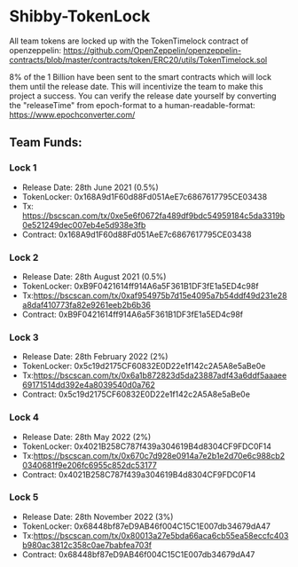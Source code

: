 # Shibby-TokenLock

All team tokens are locked up with the TokenTimelock contract of openzeppelin:
https://github.com/OpenZeppelin/openzeppelin-contracts/blob/master/contracts/token/ERC20/utils/TokenTimelock.sol



8% of the 1 Billion have been sent to the smart contracts which will lock them until the release date. This will incentivize the team to make this project a success.
You can verify the release date yourself by converting the "releaseTime" from epoch-format to a human-readable-format: https://www.epochconverter.com/

## Team Funds:

### Lock 1

- Release Date: 28th June 2021 (0.5%)
- TokenLocker: 0x168A9d1F60d88Fd051AeE7c6867617795CE03438
- Tx: https://bscscan.com/tx/0xe5e6f0672fa489df9bdc54959184c5da3319b0e521249dec007eb4e5d938e3fb
- Contract: 0x168A9d1F60d88Fd051AeE7c6867617795CE03438

### Lock 2

- Release Date: 28th August 2021 (0.5%)
- TokenLocker: 0xB9F0421614ff914A6a5F361B1DF3fE1a5ED4c98f
- Tx:https://bscscan.com/tx/0xaf954975b7d15e4095a7b54ddf49d231e28a8daf410773fa82e9261eeb2b6b36
- Contract: 0xB9F0421614ff914A6a5F361B1DF3fE1a5ED4c98f

### Lock 3

- Release Date: 28th February 2022 (2%)
- TokenLocker: 0x5c19d2175CF60832E0D22e1f142c2A5A8e5aBe0e
- Tx:https://bscscan.com/tx/0x6a1b872823d5da23887adf43a6ddf5aaaee69171514dd392e4a8039540d0a762
- Contract: 0x5c19d2175CF60832E0D22e1f142c2A5A8e5aBe0e

### Lock 4

- Release Date: 28th May 2022 (2%)
- TokenLocker: 0x4021B258C787f439a304619B4d8304CF9FDC0F14
- Tx:https://bscscan.com/tx/0x670c7d928e0914a7e2b1e2d70e6c988cb20340681f9e206fc6955c852dc53177
- Contract: 0x4021B258C787f439a304619B4d8304CF9FDC0F14

### Lock 5

- Release Date: 28th November 2022 (3%)
- TokenLocker: 0x68448bf87eD9AB46f004C15C1E007db34679dA47
- Tx:https://bscscan.com/tx/0x80013a27e5bda66aca6cb55ea58eccfc403b980ac3812c358c0ae7babfea703f
- Contract: 0x68448bf87eD9AB46f004C15C1E007db34679dA47


